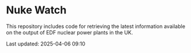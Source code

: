 # Nuke Watch

This repository includes code for retrieving the latest information available on the output of EDF nuclear power plants in the UK.

Last updated: 2025-04-06 09:10